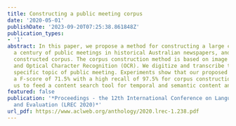 ```yaml
---
title: Constructing a public meeting corpus
date: '2020-05-01'
publishDate: '2023-09-20T07:25:38.861848Z'
publication_types:
- '1'
abstract: In this paper, we propose a method for constructing a large corpus about
  a century of public meetings in historical Australian newspapers, and analyze the
  constructed corpus. The corpus construction method is based on image processing
  and Optical Character Recognition (OCR). We digitize and transcribe texts of the
  specific topic of public meeting. Experiments show that our proposed method achieves
  a F-score of 71.5% with a high recall of 97.5% for corpus construction. This allows
  us to feed a content search tool for temporal and semantic content analysis.
featured: false
publication: '*Proceedings - the 12th International Conference on Language Resources
  and Evaluation (LREC 2020)*'
url_pdf: https://www.aclweb.org/anthology/2020.lrec-1.238.pdf
---
```


